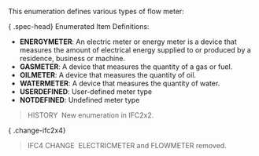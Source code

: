 This enumeration defines various types of flow meter:

{ .spec-head}
Enumerated Item Definitions:

* **ENERGYMETER**: An electric meter or energy meter is a device that measures the amount of electrical energy supplied to or produced by a residence, business or machine.
* **GASMETER**: A device that measures the quantity of a gas or fuel.
* **OILMETER**: A device that measures the quantity of oil.
* **WATERMETER**: A device that measures the quantity of water.
* **USERDEFINED**: User-defined meter type
* **NOTDEFINED**: Undefined meter type

> HISTORY&nbsp; New enumeration in IFC2x2.

{ .change-ifc2x4}
> IFC4 CHANGE&nbsp; ELECTRICMETER and FLOWMETER removed.